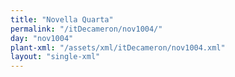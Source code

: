 ```yaml
---
title: "Novella Quarta"
permalink: "/itDecameron/nov1004/"
day: "nov1004"
plant-xml: "/assets/xml/itDecameron/nov1004.xml"
layout: "single-xml"
---
```

